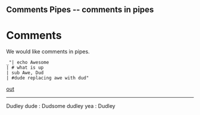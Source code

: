 Comments Pipes -- comments in pipes
---
# Comments

We would like comments in pipes. 

    _"| echo Awesome 
    | # what is up 
    | sub Awe, Dud
    | #dude replacing awe with dud"

[out](# "save: | # just making a mess 
    | sub some, ley
    | # dudley yea, did dudley
    | # ec('what | is this , _`whatever`  , ')
    | eval ec(`var what = Object.keys(doc.comments).
        sort().
        map( (key) => key + ' : ' + doc.comments[key] ).
        join('\n');
        text = text + '\n' + what;`)
    ")

---
Dudley
dude : Dudsome
dudley yea : Dudley 
